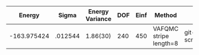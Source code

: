 | Energy      | Sigma   | Energy Variance | DOF | Einf | Method                 | Data Repository                                              |
|-------------|---------|-----------------|-----|------|------------------------|--------------------------------------------------------------|
| -163.975424 | .012544 | 1.86(30)        | 240 | 450  | VAFQMC stripe length=8 | git-scm.sissa.it:TurboLattice/HST_AAD/example/16x16/U8/stripel8doping1su8p8/b1.3n/pbc |
